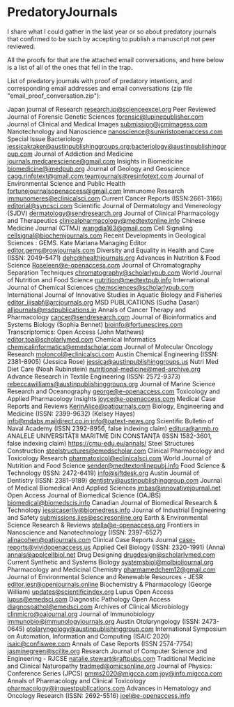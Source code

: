 # PredatoryJournals

I share what I could gather in the last year or so about predatory journals that confirmed to be such by accepting to publish a manuscript not peer reviewed. 

All the proofs for that are the attached email conversations, and here below is a list of all of the ones that fell in the trap. 

List of predatory journals with proof of predatory intentions, and corresponding email addresses and email conversations (zip file "email_proof_conversation.zip"):

Japan journal of Research <research.jp@scienceexcel.org>
Peer Reviewed Journal of Forensic Genetic Sciences <forensic@lupinepublisher.com>
Journal of Clinical and Medical Images <submission@jcmimagess.com>
Nanotechnology and Nanoscience <nanoscience@sunkristopenaccess.com>
Special Issue Bacteriology <jessicakraker@austinpublishinggroups.org>;<bacteriology@austinpublishinggroup.com>
Journal of Addiction and Medicine <journals.medcarescience@gmail.com>
Insights in Biomedicine <biomedicine@imedpub.org>
Journal of Geology and Geoscience <cagg.rinfotext@gmail.com>;<teamjournals@resinfotext.com>
Journal of Environmental Science and Public Health <fortunejournalsopenaccess@gmail.com>
Immunome Research   <immunomeres@eclinicalsci.com>
Current Cancer Reports (ISSN:2661-3166) <editorial@syncsci.com>
Scientific Journal of Dermatology and Venereology (SJDV)    <dermatology@sendresearch.org>
Journal of Clinical Pharmacology and Therapeutics   <clinicalpharmacology@medtextonline.info>
Chinese Medicine Journal (CTMJ) <wangdia163@gmail.com>
Cell Signaling  <cellsignal@biochemjournals.com>
Recent Developments in Geological Sciences : GEMS.  Kate Mariana Managing Editor <editor.gems@rowjournals.com>
Diversity and Equality in Health and Care (ISSN: 2049-5471)   <dehc@healthjournals.org>
Advances in Nutrition & Food Science    <Roseleen@e-openaccess.com>
Journal of Chromatography Separation Techniques <chromatography@scholarlypub.com>
World Journal of Nutrition and Food Science <nutrition@medtextpub.info>
International Journal of Chemical Sciences <chemsciences@scholarlypub.com>
International Journal of Innovative Studies in Aquatic Biology and Fisheries    <editor_ijisabf@arcjournals.org>
MSD PUBLICATIONS (Sudha Dasari) <alljournals@msdpublications.in>
Annals of Cancer Therapy and Pharmacology  <cancer@sendresearch.com>
Journal of Bioinformatics and Systems Biology (Sophia Bennet)   <bioinfo@fortunescires.com>
Transcriptomics: Open Access (John Mathews) <editor.toa@scholarlymed.com>
Chemical Informatics    <chemicalinformatics@emedscholar.com>
Journal of Molecular Oncology Research  <moloncol@eclinicalsci.com>
Austin Chemical Engineering (ISSN: 2381-8905) (Jessica Rose)  <jessica@austinpublishinggroups.us>
Nutri Med Diet Care (Noah Rubinstein)   <nutritional-medicine@med-archive.org>
Advance Research in Textile Engineering (ISSN: 2572-9373)   <rebeccawilliams@austinpublishinggroups.org>
Journal of Marine Science Research and Oceanography <george@e-openaccess.com>
Toxicology and Applied Pharmacology Insights    <joyce@e-openaccess.com>
Medical Case Reports and Reviews    <KerinAlice@oatjournals.com>
Biology, Engineering and Medicine (ISSN: 2399-9632) (Kelsey Hayes)  <info@mdabs.maildirect.co.in>;<info@oatext-news.org>
Scientific Bulletin of Naval Academy (ISSN 2392-8956, false indexing claim) <editura@anmb.ro>
ANALELE UNIVERSITĂŢII MARITME DIN CONSTANŢA (ISSN 1582-3601, false indexing claim) https://cmu-edu.eu/annals/
Steel Structures Construction   <steelstructures@emedscholar.com>
Clinical Pharmacology and Toxicology Research   <pharmatoxicol@eclinicalsci.com>
World Journal of Nutrition and Food Science <sender@medtextonlinepubj.info>
Food Science & Technology (ISSN: 2472-6419) <info@siftdesk.org>
Austin Journal of Dentistry (ISSN: 2381-9189) <dentistry@austinpublishinggroup.com>
Journal of Medical Biomedical And Applied Sciences  <jmbas@innovativejournal.net>
Open Access Journal of Biomedical Science (OAJBS)   <biomedical@biomedscis.info>
Canadian Journal of Biomedical Research & Technology    <jessicaserlly@biomedress.info>
Journal of Industrial Engineering and Safety   <submissions.jies@esciresonline.org>
Earth & Environmental Science Research & Reviews    <stella@e-openaccess.org>
Frontiers in Nanoscience and Nanotechnology (ISSN: 2397-6527)   <alinacohen@oatjournals.com>
Clinical Case Reports Journal   <case-reports@vividopenaccess.us>
Applied Cell Biology (ISSN: 2320-1991) (Anna)    <annals@applcellbiol.net>
Drug Designing  <drugdesign@scholarlymed.com>
Current Synthetic and Systems Biology   <systemsbiol@molbioljournal.org>
Pharmacology and Medicinal Chemistry    <pharmamedchem12@gmail.com>
Journal of Environmental Science and Renewable Resources - JESR <editor.jesr@openjournals.online>
Biochemistry & Pharmacology (George William)  <updates@scientificindex.org>
Lupus Open Access  <lupus@emedsci.com>
Diagnostic Pathology Open Access    <diagnospathol@emedsci.com>
Archives of Clinical Microbiology   <clinmicro@oajournal.org>
Journal of Immunobiology    <immunobio@immunologyjournals.org>
Austin Otolaryngology (ISSN: 2473-0645) <otolaryngology@austinpublishinggroup.com>
International Symposium on Automation, Information and Computing (ISAIC 2020)   <isaic@confiswee.com>
Annals of Case Reports (ISSN 2574-7754) <jasminegreen@scilite.org>
Research Journal of Computer Science and Engineering - RJCSE    <natalie.stewart@raftpubs.com>
Traditional Medicine and Clinical Naturopathy   <tradmed@omicsonline.org>
Journal of Physics: Conference Series (JPCS)    <pmms2020@migcca.com>;<joy@info.migcca.com>
Annals of Pharmacology and Clinical Toxicology  <pharmacology@inquestpublications.com>
Advances in Hematology and Oncology Research (ISSN: 2692-5516)  <joel@e-openaccess.info>

